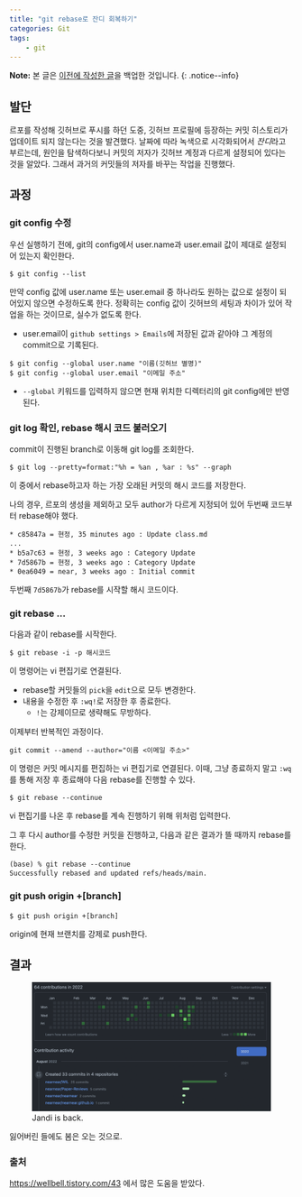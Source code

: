 ```yaml
---
title: "git rebase로 잔디 회복하기"
categories: Git
tags:
    - git
---
```


**Note:** 본 글은 [이전에 작성한 글](https://github.com/nearnear/WIL/blob/main/git/%5Bps%5Dgit-rebase-change-commit-author.md)을 백업한 것입니다.
{: .notice--info}

## 발단

르포를 작성해 깃허브로 푸시를 하던 도중, 깃허브 프로필에 등장하는 커밋 히스토리가 업데이트 되지 않는다는 것을 발견했다. 날짜에 따라 녹색으로 시각화되어서 *잔디*라고 부르는데, 원인을 탐색하다보니 커밋의 저자가 깃허브 계정과 다르게 설정되어 있다는 것을 알았다. 그래서 과거의 커밋들의 저자를 바꾸는 작업을 진행했다.

## 과정

### git config 수정
우선 실행하기 전에, git의 config에서 user.name과 user.email 값이 제대로 설정되어 있는지 확인한다.

```
$ git config --list
```

만약 config 값에 user.name 또는 user.email 중 하나라도 원하는 값으로 설정이 되어있지 않으면 수정하도록 한다. 정확히는 config 값이 깃허브의 세팅과 차이가 있어 작업을 하는 것이므로, 실수가 없도록 한다.
- user.email이 `github settings > Emails`에 저장된 값과 같아야 그 계정의 commit으로 기록된다.

```
$ git config --global user.name "이름(깃허브 별명)"
$ git config --global user.email "이메일 주소"
```

- `--global` 키워드를 입력하지 않으면 현재 위치한 디렉터리의 git config에만 반영된다.

### git log 확인, rebase 해시 코드 불러오기
commit이 진행된 branch로 이동해 git log를 조회한다.

```
$ git log --pretty=format:"%h = %an , %ar : %s" --graph
```

이 중에서 rebase하고자 하는 가장 오래된 커밋의 해시 코드를 저장한다.

나의 경우, 르포의 생성을 제외하고 모두 author가 다르게 지정되어 있어 두번째 코드부터 rebase해야 했다.

```
* c85847a = 현정, 35 minutes ago : Update class.md
...
* b5a7c63 = 현정, 3 weeks ago : Category Update
* 7d5867b = 현정, 3 weeks ago : Category Update
* 0ea6049 = near, 3 weeks ago : Initial commit
```

두번째 `7d5867b`가 rebase를 시작할 해시 코드이다.

### git rebase ...
다음과 같이 rebase를 시작한다.
```
$ git rebase -i -p 해시코드
```
이 명령어는 vi 편집기로 연결된다. 
- rebase할 커밋들의 `pick`을 `edit`으로 모두 변경한다.
- 내용을 수정한 후 `:wq!`로 저장한 후 종료한다.
    - `!`는 강제이므로 생략해도 무방하다.
 
이제부터 반복적인 과정이다.

``` 
git commit --amend --author="이름 <이메일 주소>"
```

이 명령은 커밋 메시지를 편집하는 vi 편집기로 연결된다. 이때, 그냥 종료하지 말고 `:wq`를 통해 저장 후 종료해야 다음 rebase를 진행할 수 있다. 

```
$ git rebase --continue
```

vi 편집기를 나온 후 rebase를 계속 진행하기 위해 위처럼 입력한다.

그 후 다시 author를 수정한 커밋을 진행하고, 다음과 같은 결과가 뜰 때까지 rebase를 한다.

```
(base) % git rebase --continue
Successfully rebased and updated refs/heads/main.
```

### git push origin +[branch]

```
$ git push origin +[branch]
```

origin에 현재 브랜치를 강제로 push한다.


## 결과

<figure>
	<a href="/imgs/post-imgs/jandi-is-back.png"><img src="/imgs/post-imgs/jandi-is-back.png"></a>
	<figcaption>Jandi is back.</figcaption>
</figure>

잃어버린 들에도 봄은 오는 것으로.


### 출처
https://wellbell.tistory.com/43 에서 많은 도움을 받았다.
